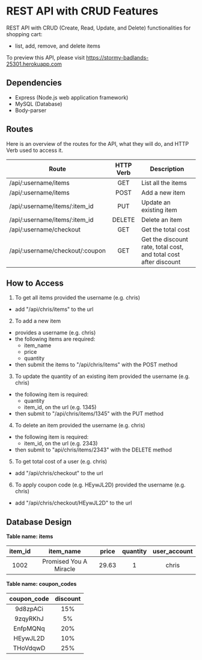# REST API with CRUD Features
REST API with CRUD (Create, Read, Update, and Delete) functionalities for shopping cart: 
* list, add, remove, and delete items

To preview this API, please visit https://stormy-badlands-25301.herokuapp.com

Dependencies
------------
* Express (Node.js web application framework)
* MySQL (Database)
* Body-parser
 
Routes
------
Here is an overview of the routes for the API, what they will do, and HTTP Verb used to access it.

|Route                           | HTTP Verb | Description                                                      |
|--------------------------------| :-------: | ---------------------------------------------------------------- |
|/api/:username/items            | GET       | List all the items                                               |
|/api/:username/items            | POST      | Add a new item                                                   |
|/api/:username/items/:item_id   | PUT       | Update an existing item                                          |
|/api/:username/items/:item_id   | DELETE    | Delete an item                                                   |
|/api/:username/checkout         | GET       | Get the total cost                                               |
|/api/:username/checkout/:coupon | GET       | Get the discount rate, total cost, and total cost after discount |

How to Access
-------------
1. To get all items provided the username (e.g. chris)
  * add "/api/chris/items" to the url
2. To add a new item
  * provides a username (e.g. chris)
  * the following items are required:
    * item_name
    * price
    * quantity
  * then submit the items to "/api/chris/items" with the POST method
3. To update the quantity of an existing item provided the username (e.g. chris)
  * the following item is required:
    * quantity
    * item_id, on the url (e.g. 1345)
  * then submit to "/api/chris/items/1345" with the PUT method
4. To delete an item provided the username (e.g. chris)
  * the following item is required:
    * item_id, on the url (e.g. 2343)
  * then submit to "api/chris/items/2343" with the DELETE method
5. To get total cost of a user (e.g. chris)
  * add "/api/chris/checkout" to the url
6. To apply coupon code (e.g. HEywJL2D) provided the username (e.g. chris)
  * add "/api/chris/checkout/HEywJL2D" to the url

Database Design
---------------
__Table name: items__

| item_id | item_name              | price | quantity | user_account |
|:-------:|:----------------------:|:-----:|:--------:|:------------:|
|1002     | Promised You A Miracle | 29.63 | 1        | chris        |

__Table name: coupon_codes__

| coupon_code | discount               | 
|:-----------:|:----------------------:|
|9d8zpACi     | 15%                    |
|9zqyRKhJ     | 5%                     |
|EnfpMQNq     | 20%                    |
|HEywJL2D     | 10%                    |
|THoVdqwD     | 25%                    |

